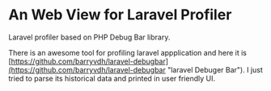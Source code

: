 # An Web View for Laravel Profiler

Laravel profiler based on PHP Debug Bar library.  

There is an awesome tool for profiling laravel appplication and here it is [https://github.com/barryvdh/laravel-debugbar](https://github.com/barryvdh/laravel-debugbar "laravel Debuger Bar"). I just tried to parse its historical data and printed in user friendly UI.

